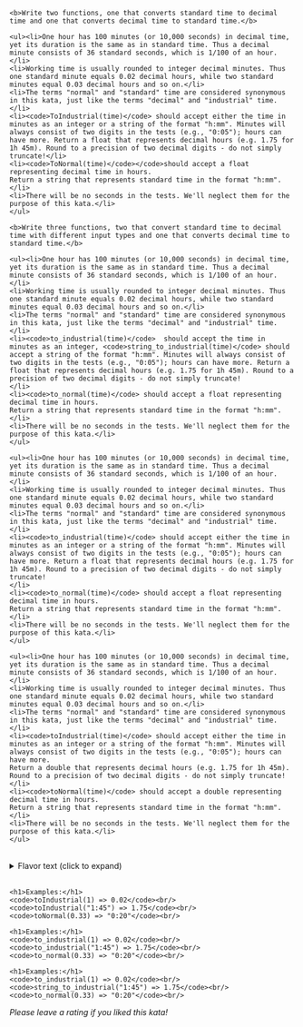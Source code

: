 ```if-not:rust
<b>Write two functions, one that converts standard time to decimal time and one that converts decimal time to standard time.</b>
```

```if:csharp
<ul><li>One hour has 100 minutes (or 10,000 seconds) in decimal time, yet its duration is the same as in standard time. Thus a decimal minute consists of 36 standard seconds, which is 1/100 of an hour.</li>
<li>Working time is usually rounded to integer decimal minutes. Thus one standard minute equals 0.02 decimal hours, while two standard minutes equal 0.03 decimal hours and so on.</li>
<li>The terms "normal" and "standard" time are considered synonymous in this kata, just like the terms "decimal" and "industrial" time.</li>
<li><code>ToIndustrial(time)</code> should accept either the time in minutes as an integer or a string of the format "h:mm". Minutes will always consist of two digits in the tests (e.g., "0:05"); hours can have more. Return a float that represents decimal hours (e.g. 1.75 for 1h 45m). Round to a precision of two decimal digits - do not simply truncate!</li>
<li><code>ToNormal(time)</code></code>should accept a float representing decimal time in hours.
Return a string that represents standard time in the format "h:mm".</li>
<li>There will be no seconds in the tests. We'll neglect them for the purpose of this kata.</li>
</ul>
```

```if:rust
<b>Write three functions, two that convert standard time to decimal time with different input types and one that converts decimal time to standard time.</b>

<ul><li>One hour has 100 minutes (or 10,000 seconds) in decimal time, yet its duration is the same as in standard time. Thus a decimal minute consists of 36 standard seconds, which is 1/100 of an hour.</li>
<li>Working time is usually rounded to integer decimal minutes. Thus one standard minute equals 0.02 decimal hours, while two standard minutes equal 0.03 decimal hours and so on.</li>
<li>The terms "normal" and "standard" time are considered synonymous in this kata, just like the terms "decimal" and "industrial" time.</li>
<li><code>to_industrial(time)</code>  should accept the time in minutes as an integer, <code>string_to_industrial(time)</code> should accept a string of the format "h:mm". Minutes will always consist of two digits in the tests (e.g., "0:05"); hours can have more. Return a float that represents decimal hours (e.g. 1.75 for 1h 45m). Round to a precision of two decimal digits - do not simply truncate!
</li>
<li><code>to_normal(time)</code> should accept a float representing decimal time in hours.
Return a string that represents standard time in the format "h:mm".</li>
<li>There will be no seconds in the tests. We'll neglect them for the purpose of this kata.</li>
</ul>
```

```if:ruby,python
<ul><li>One hour has 100 minutes (or 10,000 seconds) in decimal time, yet its duration is the same as in standard time. Thus a decimal minute consists of 36 standard seconds, which is 1/100 of an hour.</li>
<li>Working time is usually rounded to integer decimal minutes. Thus one standard minute equals 0.02 decimal hours, while two standard minutes equal 0.03 decimal hours and so on.</li>
<li>The terms "normal" and "standard" time are considered synonymous in this kata, just like the terms "decimal" and "industrial" time.</li>
<li><code>to_industrial(time)</code> should accept either the time in minutes as an integer or a string of the format "h:mm". Minutes will always consist of two digits in the tests (e.g., "0:05"); hours can have more. Return a float that represents decimal hours (e.g. 1.75 for 1h 45m). Round to a precision of two decimal digits - do not simply truncate!
</li>
<li><code>to_normal(time)</code> should accept a float representing decimal time in hours.
Return a string that represents standard time in the format "h:mm".</li>
<li>There will be no seconds in the tests. We'll neglect them for the purpose of this kata.</li>
</ul>
```
```if:java,cpp,javascript,typescript,kotlin,r,coffeescript
<ul><li>One hour has 100 minutes (or 10,000 seconds) in decimal time, yet its duration is the same as in standard time. Thus a decimal minute consists of 36 standard seconds, which is 1/100 of an hour.</li>
<li>Working time is usually rounded to integer decimal minutes. Thus one standard minute equals 0.02 decimal hours, while two standard minutes equal 0.03 decimal hours and so on.</li>
<li>The terms "normal" and "standard" time are considered synonymous in this kata, just like the terms "decimal" and "industrial" time.</li>
<li><code>toIndustrial(time)</code> should accept either the time in minutes as an integer or a string of the format "h:mm". Minutes will always consist of two digits in the tests (e.g., "0:05"); hours can have more.
Return a double that represents decimal hours (e.g. 1.75 for 1h 45m). Round to a precision of two decimal digits - do not simply truncate!
</li>
<li><code>toNormal(time)</code> should accept a double representing decimal time in hours.
Return a string that represents standard time in the format "h:mm".</li>
<li>There will be no seconds in the tests. We'll neglect them for the purpose of this kata.</li>
</ul>
```
<br/>
<details><summary>Flavor text (click to expand)</summary>
Calculations with time units can be confusing, because we are used to calculating in the decimal system in every day use. An hour, however, consists of sixty minutes, which in turn consist of sixty seconds each.

When dealing with multiple entries of measured time - for example, in a working time recording - it can get hard to correctly sum up the total. A seemingly natural algorithm is to add up hours and minutes separately, then divmod the minutes with 60 to get additional complete hours and remaining minutes.

In Germany, some companies use decimal time (in German: "Industriezeit" or "Industriestunden") to keep track of working hours, which makes it a lot easier to calculate multiple entries.</details>
<br/>
```if:java,cpp,javascript,typescript,kotlin,r,coffeescript
<h1>Examples:</h1>
<code>toIndustrial(1) => 0.02</code><br/>
<code>toIndustrial("1:45") => 1.75</code><br/>
<code>toNormal(0.33) => "0:20"</code><br/>
```
```if:ruby,python
<h1>Examples:</h1>
<code>to_industrial(1) => 0.02</code><br/>
<code>to_industrial("1:45") => 1.75</code><br/>
<code>to_normal(0.33) => "0:20"</code><br/>
```
```if:rust
<h1>Examples:</h1>
<code>to_industrial(1) => 0.02</code><br/>
<code>string_to_industrial("1:45") => 1.75</code><br/>
<code>to_normal(0.33) => "0:20"</code><br/>
```
<i>Please leave a rating if you liked this kata!</i>

